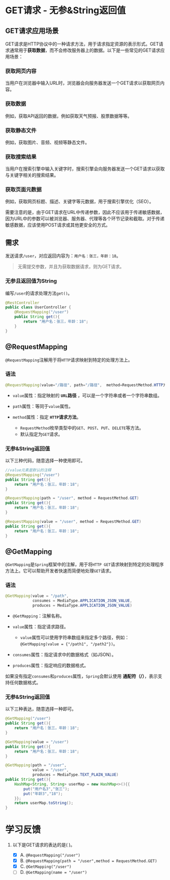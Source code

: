 # GET请求 - 无参&String返回值
## GET请求应用场景

GET请求是HTTP协议中的一种请求方法，用于请求指定资源的表示形式。GET请求通常用于**获取数据**，而不会修改服务器上的数据。以下是一些常见的GET请求应用场景：

### 获取网页内容

当用户在浏览器中输入URL时，浏览器会向服务器发送一个GET请求以获取网页内容。

### 获取数据

例如，获取API返回的数据，例如获取天气预报、股票数据等等。

### 获取静态文件

例如，获取图片、音频、视频等静态文件。

### 获取搜索结果

当用户在搜索引擎中输入关键字时，搜索引擎会向服务器发送一个GET请求以获取与关键字相关的搜索结果。

### 获取页面元数据

例如，获取网页标题、描述、关键字等元数据，用于搜索引擎优化（SEO）。

需要注意的是，由于GET请求在URL中传递参数，因此不应该用于传递敏感数据，因为URL中的参数可以被浏览器、服务器、代理等各个环节记录和截取。对于传递敏感数据，应该使用POST请求或其他更安全的方式。

## 需求

发送请求`/user`，对应返回内容为：`用户名：张三，年龄：18`。

>无需提交参数，并且为获取数据请求，则为GET请求。



### 无参且返回值为String

编写`/user`的请求处理方法`get()`。
```java
@RestController
public class UserController {
    @RequestMapping("/user")
    public String get(){
        return "用户名：张三，年龄：18";
    }
}
```


## @RequestMapping

`@RequestMapping`注解用于将`HTTP`请求映射到特定的处理方法上。

### 语法

```java
@RequestMapping(value="/路径", path="/路径",  method=RequestMethod.HTTP方法)
```
- `value`属性：指定映射的 **`URL`路径** ，可以是一个字符串或者一个字符串数组。

- `path`属性：等同于`value`属性。

- `method`属性：指定 **`HTTP`请求方法**。 
  - `RequestMethod`枚举类型中的`GET`、`POST`、`PUT`、`DELETE`等方法。
  - 默认指定为`GET`请求。

### 无参&String返回值
以下三种代码，随意选择一种使用即可。

```java
//value元素是默认的注释
@RequestMapping("/user")
public String get(){
    return "用户名：张三，年龄：18";
}
```

```java
@RequestMapping(path = "/user", method = RequestMethod.GET)
public String get(){
    return "用户名：张三，年龄：18";
}
```

```java
@RequestMapping(value = "/user", method = RequestMethod.GET)
public String get(){
    return "用户名：张三，年龄：18";
}
```

## @GetMapping

`@GetMapping`是`Spring`框架中的注解，用于将`HTTP GET`请求映射到特定的处理程序方法上。它可以帮助开发者快速而简便地处理`GET`请求。

### 语法

```java
@GetMapping(value = "/path", 
            consumes = MediaType.APPLICATION_JSON_VALUE, 
            produces = MediaType.APPLICATION_JSON_VALUE)

```

- `@GetMapping`：注解名称。

- `value`属性：指定请求路径。
  
  - `value`属性可以使用字符串数组来指定多个路径，例如：`@GetMapping(value = {"/path1", "/path2"})`。

- `consumes`属性：指定请求中的数据格式（如JSON）。

- `produces`属性：指定响应的数据格式。

如果没有指定`consumes`和`produces`属性，`Spring`会默认使用 **通配符（/）**，表示支持任何数据格式。

### 无参&String返回值

以下三种表达，随意选择一种即可。

```java
@GetMapping("/user")
public String get(){
    return "用户名：张三，年龄：18";
}
```

```java
@GetMapping(value = "/user")
public String get(){
    return "用户名：张三，年龄：18";
}
```

```java
@GetMapping(path = "/user",
            value = "/user",
            produces = MediaType.TEXT_PLAIN_VALUE)
public String get(){
    HashMap<String, String> userMap = new HashMap<>(){{
        put("用户名3","张三");
        put("年龄3","18");
    }};
    return userMap.toString();
}
```



# 学习反馈

1. 以下是GET请求的表达的是( )。

   - [x] A. `@RequestMapping("/user")`
   - [x] B. `@RequestMapping(path = "/user",method = RequestMethod.GET)`
   - [x] C. `@GetMapping("/user")`
   - [ ] D. `@GetMapping(name = "/user")`